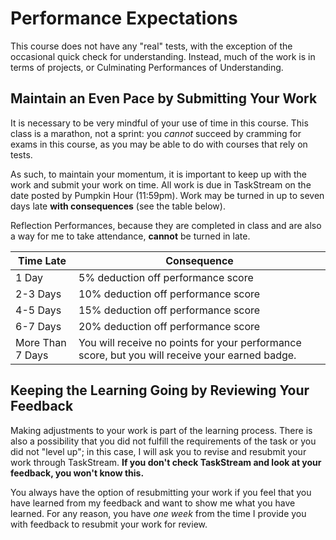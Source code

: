 # Performance Expectations

This course does not have any "real" tests, with the exception of the occasional quick check for understanding. Instead, much of the work is in terms of projects, or Culminating Performances of Understanding. 

## Maintain an Even Pace by Submitting Your Work

It is  necessary to be very mindful of your use of time in this course. This class is a marathon, not a sprint: you *cannot* succeed by cramming for exams in this course, as you may be able to do with courses that rely on tests.

As such, to maintain your momentum, it is important to keep up with the work and submit your work on time. All work is due in TaskStream on the date posted by Pumpkin Hour (11:59pm). Work may be turned in up to seven days late **with consequences** (see the table below).

Reflection Performances, because they are completed in class and are also a way for me to take attendance, **cannot** be turned in late.


| Time Late        | Consequence                         |
|------------------|-------------------------------------|
| 1 Day            | 5% deduction off performance score  |
| 2-3 Days         | 10% deduction off performance score |
| 4-5 Days         | 15% deduction off performance score |
| 6-7 Days         | 20% deduction off performance score |
| More Than 7 Days | You will receive no points for your performance score, but you will receive your earned badge.

## Keeping the Learning Going by Reviewing Your Feedback

Making adjustments to your work is part of the learning process. There is also a possibility that you did not fulfill the requirements of the task or you did not "level up"; in this case, I will ask you to revise and resubmit your work through TaskStream. **If you don't check TaskStream and look at your feedback, you won't know this.**

You always have the option of resubmitting your work if you feel that you have learned from my feedback and want to show me what you have learned. For any reason, you have *one week* from the time I provide you with feedback to resubmit your work for review.

